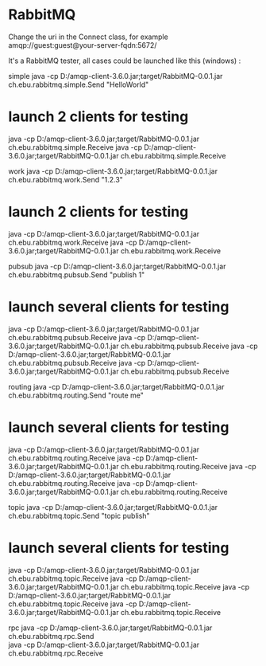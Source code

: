 # RabbitMQ

Change the uri in the Connect class, for example amqp://guest:guest@your-server-fqdn:5672/

It's a RabbitMQ tester, all cases could be launched like this (windows) :

simple
 java -cp D:/amqp-client-3.6.0.jar;target/RabbitMQ-0.0.1.jar ch.ebu.rabbitmq.simple.Send  "HelloWorld"
# launch 2 clients for testing
 java -cp D:/amqp-client-3.6.0.jar;target/RabbitMQ-0.0.1.jar ch.ebu.rabbitmq.simple.Receive 
 java -cp D:/amqp-client-3.6.0.jar;target/RabbitMQ-0.0.1.jar ch.ebu.rabbitmq.simple.Receive 
 
work
 java -cp D:/amqp-client-3.6.0.jar;target/RabbitMQ-0.0.1.jar ch.ebu.rabbitmq.work.Send  "1.2.3"
# launch 2 clients for testing
 java -cp D:/amqp-client-3.6.0.jar;target/RabbitMQ-0.0.1.jar ch.ebu.rabbitmq.work.Receive 
 java -cp D:/amqp-client-3.6.0.jar;target/RabbitMQ-0.0.1.jar ch.ebu.rabbitmq.work.Receive 
 
pubsub
 java -cp D:/amqp-client-3.6.0.jar;target/RabbitMQ-0.0.1.jar ch.ebu.rabbitmq.pubsub.Send  "publish 1"
# launch several clients for testing
 java -cp D:/amqp-client-3.6.0.jar;target/RabbitMQ-0.0.1.jar ch.ebu.rabbitmq.pubsub.Receive 
 java -cp D:/amqp-client-3.6.0.jar;target/RabbitMQ-0.0.1.jar ch.ebu.rabbitmq.pubsub.Receive 
 java -cp D:/amqp-client-3.6.0.jar;target/RabbitMQ-0.0.1.jar ch.ebu.rabbitmq.pubsub.Receive 
 java -cp D:/amqp-client-3.6.0.jar;target/RabbitMQ-0.0.1.jar ch.ebu.rabbitmq.pubsub.Receive 

routing
 java -cp D:/amqp-client-3.6.0.jar;target/RabbitMQ-0.0.1.jar ch.ebu.rabbitmq.routing.Send  "route me"
# launch several clients for testing
 java -cp D:/amqp-client-3.6.0.jar;target/RabbitMQ-0.0.1.jar ch.ebu.rabbitmq.routing.Receive 
 java -cp D:/amqp-client-3.6.0.jar;target/RabbitMQ-0.0.1.jar ch.ebu.rabbitmq.routing.Receive 
 java -cp D:/amqp-client-3.6.0.jar;target/RabbitMQ-0.0.1.jar ch.ebu.rabbitmq.routing.Receive 
 java -cp D:/amqp-client-3.6.0.jar;target/RabbitMQ-0.0.1.jar ch.ebu.rabbitmq.routing.Receive 
 
topic
 java -cp D:/amqp-client-3.6.0.jar;target/RabbitMQ-0.0.1.jar ch.ebu.rabbitmq.topic.Send  "topic publish"
 # launch several clients for testing
 java -cp D:/amqp-client-3.6.0.jar;target/RabbitMQ-0.0.1.jar ch.ebu.rabbitmq.topic.Receive 
 java -cp D:/amqp-client-3.6.0.jar;target/RabbitMQ-0.0.1.jar ch.ebu.rabbitmq.topic.Receive 
 java -cp D:/amqp-client-3.6.0.jar;target/RabbitMQ-0.0.1.jar ch.ebu.rabbitmq.topic.Receive 
 java -cp D:/amqp-client-3.6.0.jar;target/RabbitMQ-0.0.1.jar ch.ebu.rabbitmq.topic.Receive 
 
rpc
 java -cp D:/amqp-client-3.6.0.jar;target/RabbitMQ-0.0.1.jar ch.ebu.rabbitmq.rpc.Send  
 java -cp D:/amqp-client-3.6.0.jar;target/RabbitMQ-0.0.1.jar ch.ebu.rabbitmq.rpc.Receive 
 
